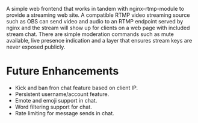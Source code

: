 A simple web frontend that works in tandem with nginx-rtmp-module to provide a
streaming web site. A compatible RTMP video streaming source such as OBS can
send video and audio to an RTMP endpoint served by nginx and the stream will
show up for clients on a web page with included stream chat. There are simple
moderation commands such as mute available, live presence indication and a
layer that ensures stream keys are never exposed publicly.

# Future Enhancements

 * Kick and ban fron chat feature based on client IP.
 * Persistent username/account feature.
 * Emote and emoji support in chat.
 * Word filtering support for chat.
 * Rate limiting for message sends in chat.

